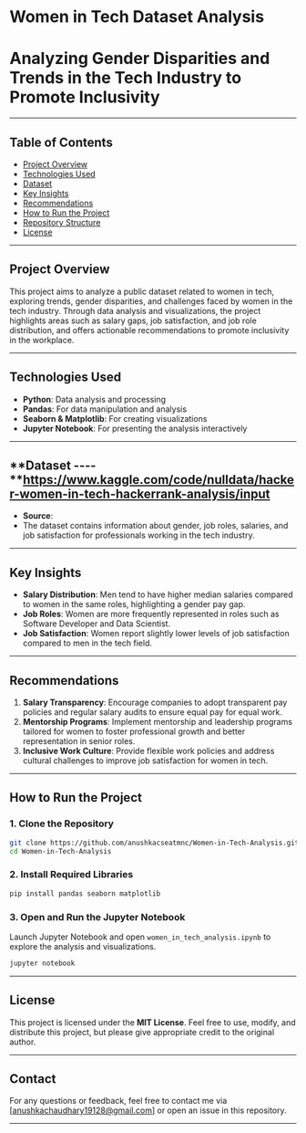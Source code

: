 

# Women in Tech Dataset Analysis

# Analyzing Gender Disparities and Trends in the Tech Industry to Promote Inclusivity

---

## Table of Contents
- [Project Overview](#project-overview)
- [Technologies Used](#technologies-used)
- [Dataset](#dataset)
- [Key Insights](#key-insights)
- [Recommendations](#recommendations)
- [How to Run the Project](#how-to-run-the-project)
- [Repository Structure](#repository-structure)
- [License](#license)

---

## Project Overview
This project aims to analyze a public dataset related to women in tech, exploring trends, gender disparities, and challenges faced by women in the tech industry. Through data analysis and visualizations, the project highlights areas such as salary gaps, job satisfaction, and job role distribution, and offers actionable recommendations to promote inclusivity in the workplace.

---

## Technologies Used
- **Python**: Data analysis and processing
- **Pandas**: For data manipulation and analysis
- **Seaborn & Matplotlib**: For creating visualizations
- **Jupyter Notebook**: For presenting the analysis interactively

---

## **Dataset ---- **https://www.kaggle.com/code/nulldata/hacker-women-in-tech-hackerrank-analysis/input
- **Source**: 
- The dataset contains information about gender, job roles, salaries, and job satisfaction for professionals working in the tech industry.

---

## **Key Insights**
- **Salary Distribution**: Men tend to have higher median salaries compared to women in the same roles, highlighting a gender pay gap.
- **Job Roles**: Women are more frequently represented in roles such as Software Developer and Data Scientist.
- **Job Satisfaction**: Women report slightly lower levels of job satisfaction compared to men in the tech field.

---

## **Recommendations**
1. **Salary Transparency**: Encourage companies to adopt transparent pay policies and regular salary audits to ensure equal pay for equal work.
2. **Mentorship Programs**: Implement mentorship and leadership programs tailored for women to foster professional growth and better representation in senior roles.
3. **Inclusive Work Culture**: Provide flexible work policies and address cultural challenges to improve job satisfaction for women in tech.

---

## **How to Run the Project**

### **1. Clone the Repository**
```bash
git clone https://github.com/anushkacseatmnc/Women-in-Tech-Analysis.git
cd Women-in-Tech-Analysis
```

### **2. Install Required Libraries**
```bash
pip install pandas seaborn matplotlib
```

### **3. Open and Run the Jupyter Notebook**
Launch Jupyter Notebook and open `women_in_tech_analysis.ipynb` to explore the analysis and visualizations.
```bash
jupyter notebook
```

---

## **License**
This project is licensed under the **MIT License**. Feel free to use, modify, and distribute this project, but please give appropriate credit to the original author.

---

## **Contact**
For any questions or feedback, feel free to contact me via [anushkachaudhary19128@gmail.com] or open an issue in this repository.

---

